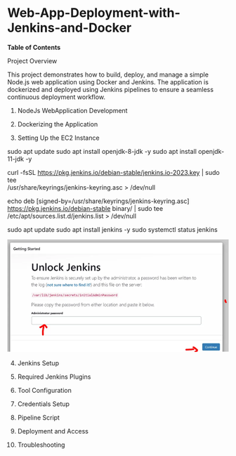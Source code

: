 # Web-App-Deployment-with-Jenkins-and-Docker


**Table of Contents**

Project Overview

This project demonstrates how to build, deploy, and manage a simple Node.js web application using Docker and Jenkins. The application is dockerized and deployed using Jenkins pipelines to ensure a seamless continuous deployment workflow.

1. NodeJs WebApplication Development

2. Dockerizing the Application

3. Setting Up the EC2 Instance

sudo apt update
sudo apt install openjdk-8-jdk -y
sudo apt install openjdk-11-jdk -y

curl -fsSL https://pkg.jenkins.io/debian-stable/jenkins.io-2023.key | sudo tee \
    /usr/share/keyrings/jenkins-keyring.asc > /dev/null

echo deb [signed-by=/usr/share/keyrings/jenkins-keyring.asc] \
    https://pkg.jenkins.io/debian-stable binary/ | sudo tee \
    /etc/apt/sources.list.d/jenkins.list > /dev/null

sudo apt update
sudo apt install jenkins -y
sudo systemctl status jenkins


![alt text](image.png)


4. Jenkins Setup

5. Required Jenkins Plugins

6. Tool Configuration

7. Credentials Setup

8. Pipeline Script

9. Deployment and Access

10. Troubleshooting
